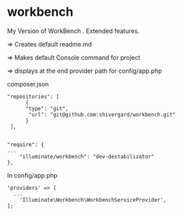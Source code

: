 # workbench
My Version of WorkBench . Extended features.

=> Creates default readme.md

=> Makes default Console command for project

=> displays at the end provider path for config/app.php

composer.json

	"repositories": [
	      {
	      "type": "git",
	       "url": "git@github.com:shivergard/workbench.git"
	      }
	 ],


	"require": {
    ...
		"illuminate/workbench": "dev-destabilizator"
	},
	

In config/app.php

  	'providers' => [
  	  ...
  		'Illuminate\Workbench\WorkbenchServiceProvider',
  	];
